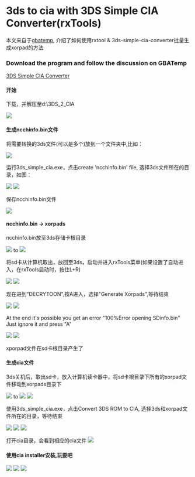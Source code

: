 # 3ds to cia with 3DS Simple CIA Converter(rxTools)

本文来自于[gbatemp](https://gbatemp.net/threads/release-3ds-simple-cia-converter.384559/page-17#post-5950358),
介绍了如何使用rxtool & 3ds-simple-cia-converter批量生成xorpad的方法

### Download the program and follow the discussion on GBATemp

[3DS Simple CIA Converter](https://gbatemp.net/attachments/3ds-simple-cia-converter-v4-3-rar.21012/)

#### 开始

下载，并解压至d:\3DS_2_CIA

![](img/3ds2cia01.png?raw=true)

#### 生成ncchinfo.bin文件

将需要转换的3ds文件(可以是多个)放到一个文件夹中,比如：

![](img/3ds2cia01a.png?raw=true)

运行3ds_simple_cia.exe，点击create 'ncchinfo.bin' file, 选择3ds文件所在的目录，如图：

![](img/3ds2cia02.png?raw=true)
![](img/3ds2cia03.png?raw=true)

保存ncchinfo.bin文件

![](img/3ds2cia04.png?raw=true)

####  ncchinfo.bin -> xorpads

ncchinfo.bin放至3ds存储卡根目录

![](img/3ds2cia05.png?raw=true)
to
![](img/3ds2cia06.png?raw=true)

将sd卡从计算机取出，放回至3ds，启动并进入rxTools菜单(如果设置了自动进入，在rxTools启动时，按住L+R)

![](img/3ds2cia06a.png?raw=true)
![](img/3ds2cia06b.png?raw=true)

现在进到"DECRYTOON",按A进入，选择"Generate Xorpads",等待结束

![](img/3ds2cia06c.png?raw=true)
![](img/3ds2cia06d.png?raw=true)


At the end it's possible you get an error "100%Error opening SDinfo.bin" Just ignore it and press "A"

![](img/3ds2cia06e.png?raw=true)
![](img/3ds2cia06f.png?raw=true)

xporpad文件在sd卡根目录产生了

#### 生成cia文件

3ds关机后，取出sd卡，放入计算机读卡器中，将sd卡根目录下所有的xorpad文件移动到xorpads目录下

![](img/3ds2cia07.png?raw=true)
to
![](img/3ds2cia08.png?raw=true)
![](img/3ds2cia09.png?raw=true)

使用3ds_simple_cia.exe，点击Convert 3DS ROM to CIA, 选择3ds和xorpad文件所在的目录，等待结束

![](img/3ds2cia10.png?raw=true)
![](img/3ds2cia11.png?raw=true)
![](img/3ds2cia12.png?raw=true)

打开cia目录，会看到相应的cia文件
![](img/3ds2cia13.png?raw=true)

#### 使用cia installer安装,玩耍吧

![](img/3ds2cia15.png?raw=true)
![](img/3ds2cia16.png?raw=true)
![](img/3ds2cia18.png?raw=true)

